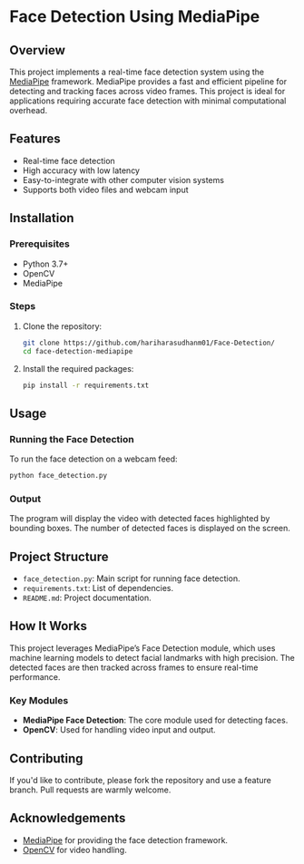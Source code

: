 # Face Detection Using MediaPipe

## Overview

This project implements a real-time face detection system using the [MediaPipe](https://mediapipe.dev) framework. MediaPipe provides a fast and efficient pipeline for detecting and tracking faces across video frames. This project is ideal for applications requiring accurate face detection with minimal computational overhead.

## Features

- Real-time face detection
- High accuracy with low latency
- Easy-to-integrate with other computer vision systems
- Supports both video files and webcam input

## Installation

### Prerequisites

- Python 3.7+
- OpenCV
- MediaPipe

### Steps

1. Clone the repository:
   ```bash
   git clone https://github.com/hariharasudhanm01/Face-Detection/
   cd face-detection-mediapipe
   ```

2. Install the required packages:
   ```bash
   pip install -r requirements.txt
   ```

## Usage

### Running the Face Detection

To run the face detection on a webcam feed:
```bash
python face_detection.py
```

### Output

The program will display the video with detected faces highlighted by bounding boxes. The number of detected faces is displayed on the screen.

## Project Structure

- `face_detection.py`: Main script for running face detection.
- `requirements.txt`: List of dependencies.
- `README.md`: Project documentation.

## How It Works

This project leverages MediaPipe’s Face Detection module, which uses machine learning models to detect facial landmarks with high precision. The detected faces are then tracked across frames to ensure real-time performance.

### Key Modules

- **MediaPipe Face Detection**: The core module used for detecting faces.
- **OpenCV**: Used for handling video input and output.

## Contributing

If you'd like to contribute, please fork the repository and use a feature branch. Pull requests are warmly welcome.

## Acknowledgements

- [MediaPipe](https://mediapipe.dev) for providing the face detection framework.
- [OpenCV](https://opencv.org) for video handling.


